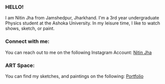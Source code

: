 ### HELLO!

I am Nitin Jha from Jamshedpur, Jharkhand. I'm a 3rd year undergraduate Physics student at the Ashoka University. In my leisure time, I like to watch shows, sketch, or paint.

### Connect with me:

You can reach out to me on the following Instagram Account: [Nitin Jha](https://instagram.com/nitin._.jha?igshid=YmMyMTA2M2Y=)

### ART Space:

You can find my sketches, and paintings on the following: [Portfolio](https://instagram.com/nin._.jha?igshid=MzRlODBiNWFlZA==)

